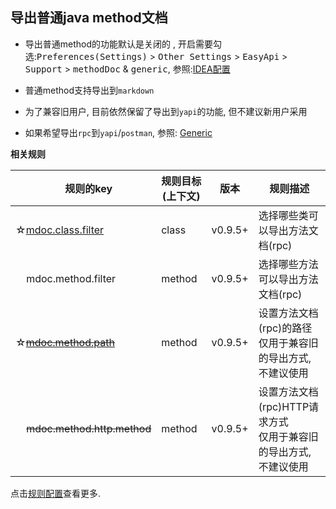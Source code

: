 ## 导出普通java method文档

- 导出普通method的功能默认是关闭的 , 开启需要勾选:<kbd>Preferences(Settings)</kbd> > <kbd>Other Settings</kbd> > <kbd>EasyApi</kbd> > <kbd>Support</kbd> > <kbd>methodDoc</kbd> & <kbd>generic</kbd>, 参照:[IDEA配置](/setting/ide-setting.html)

- 普通method支持导出到`markdown`
- 为了兼容旧用户, 目前依然保留了导出到`yapi`的功能, 但不建议新用户采用
- 如果希望导出`rpc`到`yapi`/`postman`, 参照: [Generic](/documents/generic.html)

**相关规则**

| &nbsp;&nbsp;&nbsp;&nbsp;规则的key | 规则目标(上下文) | 版本 | 规则描述 |
| ------------ | ------------ | ------------ |------------ |
| ☆[mdoc.class.filter](/setting/rules/mdoc_class_filter.html) | class | v0.9.5+ | 选择哪些类可以导出方法文档(rpc) |
| &nbsp;&nbsp;&nbsp;&nbsp;mdoc.method.filter | method | v0.9.5+ | 选择哪些方法可以导出方法文档(rpc) |
| ☆[~~mdoc.method.path~~](/setting/rules/mdoc_method_path.html) | method | v0.9.5+ | 设置方法文档(rpc)的路径<br>仅用于兼容旧的导出方式, 不建议使用 |
| &nbsp;&nbsp;&nbsp;&nbsp;~~mdoc.method.http.method~~ | method | v0.9.5+ | 设置方法文档(rpc)HTTP请求方式<br>仅用于兼容旧的导出方式, 不建议使用 |

点击[规则配置](/setting/config-rule.html)查看更多.